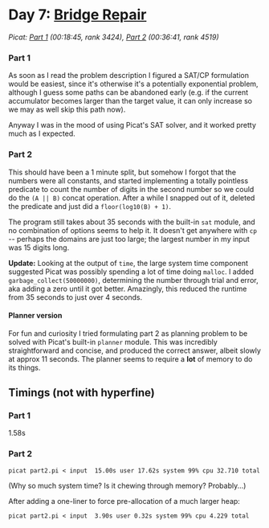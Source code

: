 # Day 7: [Bridge Repair](https://adventofcode.com/2024/day/7)
*Picat: [Part 1](https://github.com/DestyNova/advent_of_code_2024/blob/main/7/part1.pi) (00:18:45, rank 3424), [Part 2](https://github.com/DestyNova/advent_of_code_2024/blob/main/7/part2.pi) (00:36:41, rank 4519)*

### Part 1

As soon as I read the problem description I figured a SAT/CP formulation would be easiest, since it's otherwise it's a potentially exponential problem, although I guess some paths can be abandoned early (e.g. if the current accumulator becomes larger than the target value, it can only increase so we may as well skip this path now).

Anyway I was in the mood of using Picat's SAT solver, and it worked pretty much as I expected.

### Part 2

This should have been a 1 minute split, but somehow I forgot that the numbers were all constants, and started implementing a totally pointless predicate to count the number of digits in the second number so we could do the `(A || B)` concat operation. After a while I snapped out of it, deleted the predicate and just did a `floor(log10(B) + 1)`.

The program still takes about 35 seconds with the built-in `sat` module, and no combination of options seems to help it. It doesn't get anywhere with `cp` -- perhaps the domains are just too large; the largest number in my input was 15 digits long.

**Update:** Looking at the output of `time`, the large system time component suggested Picat was possibly spending a lot of time doing `malloc`. I added `garbage_collect(50000000)`, determining the number through trial and error, aka adding a zero until it got better. Amazingly, this reduced the runtime from 35 seconds to just over 4 seconds.

#### Planner version

For fun and curiosity I tried formulating part 2 as planning problem to be solved with Picat's built-in `planner` module. This was incredibly straightforward and concise, and produced the correct answer, albeit slowly at approx 11 seconds. The planner seems to require a **lot** of memory to do its things.

## Timings (not with hyperfine)

### Part 1

1.58s

### Part 2

```
picat part2.pi < input  15.00s user 17.62s system 99% cpu 32.710 total
```

(Why so much system time? Is it chewing through memory? Probably...)

After adding a one-liner to force pre-allocation of a much larger heap:

```
picat part2.pi < input  3.90s user 0.32s system 99% cpu 4.229 total
```
